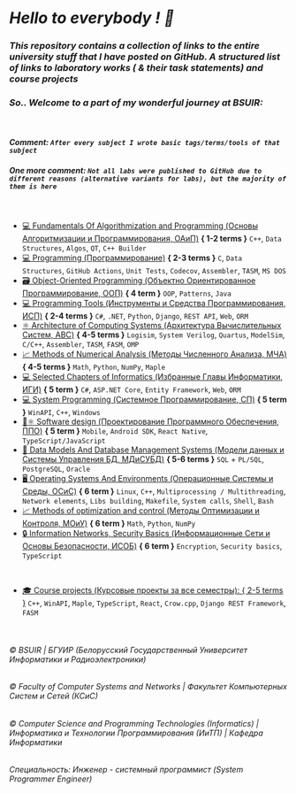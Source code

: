# _Hello to everybody ! 👋_

### _This repository contains a collection of links to the entire university stuff that I have posted on GitHub. A structured list of links to laboratory works ( & their task statements) and course projects_  
### _So.. Welcome to a part of my wonderful journey at BSUIR:_  
&nbsp;    
#### _Comment: `After every subject I wrote basic tags/terms/tools of that subject`_  
##### _One more comment: `Not all labs were published to GitHub due to different reasons (alternative variants for labs), but the majority of them is here`_
&nbsp;  

* [💻 Fundamentals Of Algorithmization and Programming (Основы Алгоритмизации и Программирования, ОАиП)](https://github.com/user-of-github/BSUIR_Labs_Algorithmization-and-programming) __{ 1-2 terms }__ `C++`, `Data Structures`, `Algos`, `QT`, `C++ Builder`   
* [💻 Programming (Программирование)](https://github.com/user-of-github/BSUIR_Labs_Programming) __{ 2-3 terms }__ `C`, `Data Structures`, `GitHub Actions`, `Unit Tests`, `Codecov`, `Assembler`, `TASM`, `MS DOS`  
* [🗃 Object-Oriented Programming (Объектно Ориентированное Программирование, ООП)](https://github.com/user-of-github/BSUIR_Labs_Object-oriented-programming) __{ 4 term }__ `OOP`, `Patterns`, `Java`  
* [💻 Programming Tools (Инструменты и Средства Программирования, ИСП)](https://github.com/user-of-github/BSUIR_Labs_Programming-tools) __{ 2-4 terms }__ `C#`, `.NET`, `Python`, `Django`, `REST API`, `Web`, `ORM`  
* [⚛ Architecture of Computing Systems (Архитектура Вычислительных Систем, АВС)](https://github.com/user-of-github/BSUIR_Labs_Architecture-of-computing-systems) __{ 4-5 terms }__ `Logisim`, `System Verilog`, `Quartus`, `ModelSim`, `C/C++`, `Assembler`, `TASM`, `FASM`, `OMP`   
* [📈 Methods of Numerical Analysis (Методы Численного Анализа, МЧА)](https://github.com/user-of-github/BSUIR_Labs_Methods-of-numerical-analysis) __{ 4-5 terms }__ `Math`, `Python`, `NumPy`, `Maple`  
* [💻 Selected Chapters of Informatics (Избранные Главы Информатики, ИГИ)](https://github.com/user-of-github/BSUIR_Labs_Selected-chapters-of-informatics) __{ 5 term }__ `C#`, `ASP.NET Core`, `Entity Framework`, `Web`, `ORM` 
* [💻 System Programming (Системное Программирование, СП)](https://github.com/user-of-github/BSUIR_Labs_System-programming) __{ 5 term }__ `WinAPI`, `C++`, `Windows`  
* [📱⚛️ Software design (Проектирование Программного Обеспечения, ППО)](https://github.com/user-of-github/BSUIR_Labs_Software-design) __{ 5 term }__ `Mobile`, `Android SDK`, `React Native`, `TypeScript/JavaScript`  
* [📖 Data Models And Database Management Systems (Модели данных и Системы Управления БД, МДиСУБД)](https://github.com/user-of-github/BSUIR_Labs_Data-models-and-database-management-systems) __{ 5-6 terms }__ `SQL` + `PL/SQL`, `PostgreSQL`, `Oracle`   
* [🖥️ Operating Systems And Environments (Операционные Системы и Среды, ОСиС)](https://github.com/user-of-github/BSUIR_Labs_Operating-systems-and-environments) __{ 6 term }__ `Linux`, `C++`, `Multiprocessing / Multithreading`, `Network elements`, `Libs building`, `Makefile`, `System calls`, `Shell`, `Bash` 
* [📈 Methods of optimization and control (Методы Оптимизации и Контроля, МОиУ)](https://github.com/user-of-github/BSUIR_Labs_Optimization-and-control-techniques) __{ 6 term }__ `Math`, `Python`, `NumPy`    
* [🔒 Information Networks, Security Basics (Информационные Сети и Основы Безопасности, ИСОБ)](https://github.com/user-of-github/BSUIR_Labs_Information-networks-and-security-basics) __{ 6 term }__ `Encryption`, `Security basics`, `TypeScript`  

&nbsp;  

* [🎓 Course projects (Курсовые проекты за все семестры): { 2-5 terms }](https://github.com/user-of-github/BSUIR_course-projects)  `C++`, `WinAPI`, `Maple`, `TypeScript`, `React`, `Crow.cpp`, `Django REST Framework`, `FASM`

&nbsp;  

###### © BSUIR | БГУИР (Белорусский Государственный Университет Информатики и Радиоэлектроники)
###### © Faculty of Computer Systems and Networks | Факультет Компьютерных Систем и Сетей (КСиС)
###### © Computer Science and Programming Technologies (Informatics) | Информатика и Технологии Программирования (_ИиТП_) | Кафедра Информатики  
###### Специальность: Инженер - системный программист (System Programmer Engineer)

